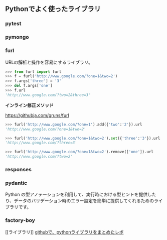## Pythonでよく使ったライブラリ

### pytest

### pymongo

### furl
URLの解析と操作を容易にするライブラリ。

```python
>>> from furl import furl
>>> f = furl('http://www.google.com/?one=1&two=2')
>>> f.args['three'] = '3'
>>> del f.args['one']
>>> f.url
'http://www.google.com/?two=2&three=3'
```

**インライン修正メソッド**

https://githubja.com/gruns/furl

```python
>>> furl('http://www.google.com/?one=1').add({'two':'2'}).url
'http://www.google.com/?one=1&two=2'

>>> furl('http://www.google.com/?one=1&two=2').set({'three':'3'}).url
'http://www.google.com/?three=3'

>>> furl('http://www.google.com/?one=1&two=2').remove(['one']).url
'http://www.google.com/?two=2'
```

### responses


### pydantic
Python の型アノテーションを利用して、実行時における型ヒントを提供したり、データのバリデーション時のエラー設定を簡単に提供してくれるためのライブラリです。

### factory-boy


[[ライブラリ]]
[githubで、pythonライブラリをまとめたレポ](https://github.com/vinta/awesome-python)

